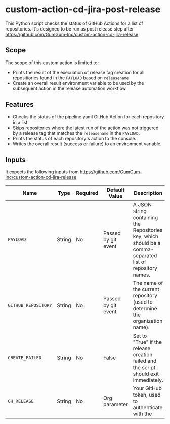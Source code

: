 # custom-action-cd-jira-post-release
This Python script checks the status of GitHub Actions for a list of repositories. It's designed to be run as post release step after https://github.com/GumGum-Inc/custom-action-cd-jira-release

## Scope 
The scope of this custom action is limited to:  
- Prints the result of the execuation of release tag creation for all repositiories found in the `PAYLOAD` based on  `releasename`
- Create an overall result environment variable to be used by the subsequent action in the release automation workflow.

## Features
- Checks the status of the pipeline.yaml GitHub Action for each repository in a list.
- Skips repositories where the latest run of the action was not triggered by a release tag that matches the `releasename` in the `PAYLOAD`.
- Prints the status of each repository's action to the console.
- Writes the overall result (success or failure) to an environment variable.


## Inputs
It expects the following inputs from https://github.com/GumGum-Inc/custom-action-cd-jira-release

| Name                         | Type    | Required | Default Value                                               | Description                                                                                                        |
| ---------------------------- | ------- |--------- | ----------------------------------------------------------- |------------------------------------------------------------------------------------------------------------------- |
| `PAYLOAD`                 | String  | No      | Passed by git event      |    A JSON string containing the Repositories key, which should be a comma-separated list of repository names. 
| `GITHUB_REPOSITORY`                 | String  | No      | Passed by git event                                                       | The name of the current repository (used to determine the organization name).  
| `CREATE_FAILED`                 | String  | No      | False      |    Set to "True" if the release creation failed and the script should exit immediately.  
| `GH_RELEASE`                 | String  | No      | Org parameter      |    Your GitHub token, used to authenticate with the
